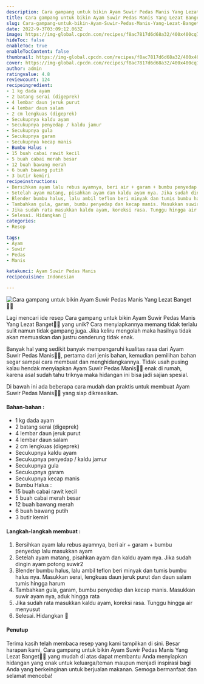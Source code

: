 ```yaml
---
description: Cara gampang untuk bikin Ayam Suwir Pedas Manis Yang Lezat Banget"
title: Cara gampang untuk bikin Ayam Suwir Pedas Manis Yang Lezat Banget
slug: Cara-gampang-untuk-bikin-Ayam-Suwir-Pedas-Manis-Yang-Lezat-Banget
date: 2022-9-3T03:09:12.063Z
image: https://img-global.cpcdn.com/recipes/f8ac7817d6d68a32/400x400cq70/photo.jpg
hideToc: false
enableToc: true
enableTocContent: false
thumbnail: https://img-global.cpcdn.com/recipes/f8ac7817d6d68a32/400x400cq70/photo.jpg
cover: https://img-global.cpcdn.com/recipes/f8ac7817d6d68a32/400x400cq70/photo.jpg
author: admin
ratingvalue: 4.8
reviewcount: 124
recipeingredient:
- 1 kg dada ayam
- 2 batang serai (digeprek)
- 4 lembar daun jeruk purut
- 4 lembar daun salam
- 2 cm lengkuas (digeprek)
- Secukupnya kaldu ayam
- Secukupnya penyedap / kaldu jamur
- Secukupnya gula
- Secukupnya garam
- Secukupnya kecap manis
- Bumbu Halus :
- 15 buah cabai rawit kecil
- 5 buah cabai merah besar
- 12 buah bawang merah
- 6 buah bawang putih
- 3 butir kemiri
recipeinstructions:
- Bersihkan ayam lalu rebus ayamnya, beri air + garam + bumbu penyedap lalu masukkan ayam
- Setelah ayam matang, pisahkan ayam dan kaldu ayam nya. Jika sudah dingin ayam potong suwir2
- Blender bumbu halus, lalu ambil teflon beri minyak dan tumis bumbu halus nya. Masukkan serai, lengkuas daun jeruk purut dan daun salam tumis hingga harum
- Tambahkan gula, garam, bumbu penyedap dan kecap manis. Masukkan suwir ayam nya, aduk hingga rata
- Jika sudah rata masukkan kaldu ayam, koreksi rasa. Tunggu hingga air menyusut
- Selesai. Hidangkan 👏
categories:
- Resep

tags:
- Ayam
- Suwir
- Pedas
- Manis

katakunci: Ayam Suwir Pedas Manis
recipecuisine: Indonesian

---
```


![Cara gampang untuk bikin Ayam Suwir Pedas Manis Yang Lezat Banget👩‍🍳](https://img-global.cpcdn.com/recipes/f8ac7817d6d68a32/400x400cq70/photo.jpg)

Lagi mencari ide resep Cara gampang untuk bikin Ayam Suwir Pedas Manis Yang Lezat Banget👩‍🍳 yang unik? Cara menyiapkannya memang tidak terlalu sulit namun tidak gampang juga. Jika keliru mengolah maka hasilnya tidak akan memuaskan dan justru cenderung tidak enak.

Banyak hal yang sedikit banyak mempengaruhi kualitas rasa dari Ayam Suwir Pedas Manis👩‍🍳, pertama dari jenis bahan, kemudian pemilihan bahan segar sampai cara membuat dan menghidangkannya. Tidak usah pusing kalau hendak menyiapkan Ayam Suwir Pedas Manis👩‍🍳 enak di rumah, karena asal sudah tahu triknya maka hidangan ini bisa jadi sajian spesial.

Di bawah ini ada beberapa cara mudah dan praktis untuk membuat Ayam Suwir Pedas Manis👩‍🍳 yang siap dikreasikan.

<!--inarticleads1-->

#### Bahan-bahan :

- 1 kg dada ayam
- 2 batang serai (digeprek)
- 4 lembar daun jeruk purut
- 4 lembar daun salam
- 2 cm lengkuas (digeprek)
- Secukupnya kaldu ayam
- Secukupnya penyedap / kaldu jamur
- Secukupnya gula
- Secukupnya garam
- Secukupnya kecap manis
- Bumbu Halus :
- 15 buah cabai rawit kecil
- 5 buah cabai merah besar
- 12 buah bawang merah
- 6 buah bawang putih
- 3 butir kemiri

<!--inarticleads2-->

#### Langkah-langkah membuat :

1. Bersihkan ayam lalu rebus ayamnya, beri air + garam + bumbu penyedap lalu masukkan ayam
1. Setelah ayam matang, pisahkan ayam dan kaldu ayam nya. Jika sudah dingin ayam potong suwir2
1. Blender bumbu halus, lalu ambil teflon beri minyak dan tumis bumbu halus nya. Masukkan serai, lengkuas daun jeruk purut dan daun salam tumis hingga harum
1. Tambahkan gula, garam, bumbu penyedap dan kecap manis. Masukkan suwir ayam nya, aduk hingga rata
1. Jika sudah rata masukkan kaldu ayam, koreksi rasa. Tunggu hingga air menyusut
1. Selesai. Hidangkan 👏

#### Penutup

Terima kasih telah membaca resep yang kami tampilkan di sini. Besar harapan kami, Cara gampang untuk bikin Ayam Suwir Pedas Manis Yang Lezat Banget👩‍🍳 yang mudah di atas dapat membantu Anda menyiapkan hidangan yang enak untuk keluarga/teman maupun menjadi inspirasi bagi Anda yang berkeinginan untuk berjualan makanan. Semoga bermanfaat dan selamat mencoba!
